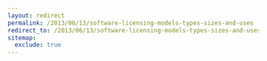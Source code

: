 ```yaml
---
layout: redirect
permalink: /2013/06/13/software-licensing-models-types-sizes-and-uses
redirect_to: /2013/06/13/software-licensing-models-types-sizes-and-uses/
sitemap:
  exclude: true
---
```

